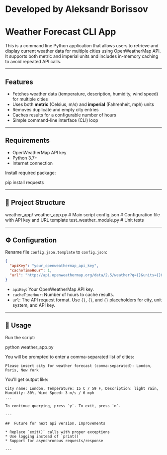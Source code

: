 # Developed by Aleksandr Borissov

# Weather Forecast CLI App

This is a command line Python application that allows users to retrieve and display current weather data for multiple cities using OpenWeatherMap API.
It supports both metric and imperial units and includes in-memory caching to avoid repeated API calls.

---

## Features

* Fetches weather data (temperature, description, humidity, wind speed) for multiple cities
* Uses both **metric** (Celsius, m/s) and **imperial** (Fahrenheit, mph) units
* Removes duplicate and empty city entries
* Caches results for a configurable number of hours
* Simple command-line interface (CLI) loop

---

## Requirements

* OpenWeatherMap API key
* Python 3.7+
* Internet connection

Install required package:

pip install requests


---

## 📁 Project Structure


weather_app/
	weather_app.py         # Main script
	config.json            # Configuration file with API key and URL template
	test_weather_module.py # Unit tests

---

## ⚙️ Configuration

Rename file `config.json.template` to `config.json`:

```json
{
  "apiKey": "your_openweathermap_api_key",
  "cacheTimeHour": 1,
  "url": "http://api.openweathermap.org/data/2.5/weather?q={}&units={}&appid={}"
}
```

* `apiKey`: Your OpenWeatherMap API key.
* `cacheTimeHour`: Number of hours to cache results.
* `url`: The API request format. Use `{}`, `{}`, and `{}` placeholders for city, unit system, and API key.

---

## 🚀 Usage

Run the script:

python weather_app.py


You will be prompted to enter a comma-separated list of cities:

```
Please insert city for weather forecast (comma-separated): London, Paris, New York
```

You'll get output like:

```
City name: London, Temperature: 15 C / 59 F, Description: light rain, Humidity: 80%, Wind Speed: 3 m/s / 6 mph
...

To continue querying, press `y`. To exit, press `n`.

---

##  Future for next api version. Improvements

* Replace `exit()` calls with proper exceptions
* Use logging instead of `print()`
* Support for asynchronous requests/response

---